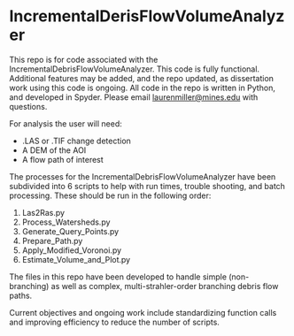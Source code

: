 # IncrementalDerisFlowVolumeAnalyzer

This repo is for code associated with the IncrementalDebrisFlowVolumeAnalyzer. This code is fully functional. Additional features may be added, and the repo updated, as dissertation work using this code is ongoing. All code in the repo is written in Python, and developed in Spyder. Please email laurenmiller@mines.edu with questions.

For analysis the user will need:

- .LAS or .TIF change detection
- A DEM of the AOI
- A flow path of interest

The processes for the IncrementalDebrisFlowVolumeAnalyzer have been subdivided into 6 scripts to help with run times, trouble shooting, and batch processing. These should be run in the following order:

1) Las2Ras.py
2) Process_Watersheds.py
3) Generate_Query_Points.py
4) Prepare_Path.py
5) Apply_Modified_Voronoi.py
6) Estimate_Volume_and_Plot.py

The files in this repo have been developed to handle simple (non-branching) as well as complex, multi-strahler-order branching debris flow paths.

Current objectives and ongoing work include standardizing function calls and improving efficiency to reduce the number of scripts. 
